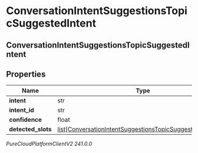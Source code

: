 # ConversationIntentSuggestionsTopicSuggestedIntent

## ConversationIntentSuggestionsTopicSuggestedIntent

## Properties

|Name | Type | Description | Notes|
|------------ | ------------- | ------------- | -------------|
| **intent** | str |  | [optional] |
| **intent_id** | str |  | [optional] |
| **confidence** | float |  | [optional] |
| **detected_slots** | [list[ConversationIntentSuggestionsTopicSuggestedIntentSlot]](ConversationIntentSuggestionsTopicSuggestedIntentSlot) |  | [optional] |



_PureCloudPlatformClientV2 241.0.0_
